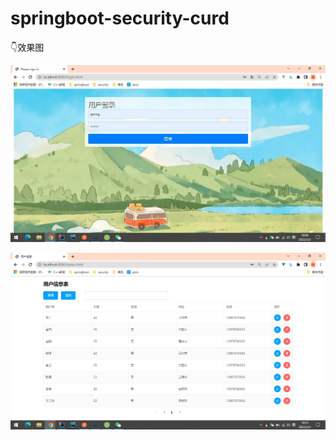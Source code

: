 # springboot-security-curd

👇效果图

![image](https://raw.githubusercontent.com/Linzh1998/springboot-security-curd/main/tutorials%20images/1.jpg)

![image](https://raw.githubusercontent.com/Linzh1998/springboot-security-curd/main/tutorials%20images/2.png)

